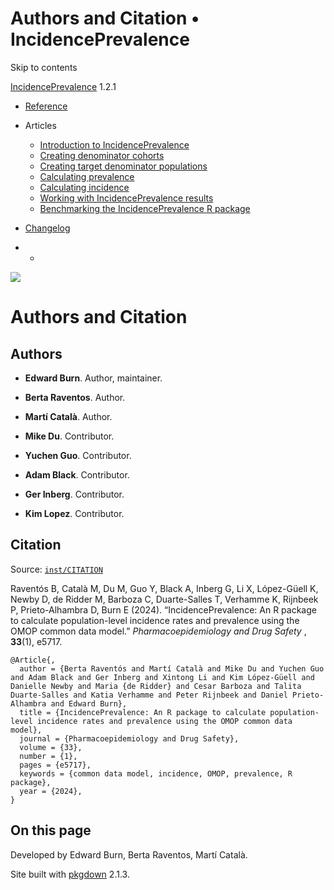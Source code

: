 # Authors and Citation • IncidencePrevalence

Skip to contents

[IncidencePrevalence](index.html) 1.2.1

  * [Reference](reference/index.html)
  * Articles
    * [Introduction to IncidencePrevalence](articles/a01_Introduction_to_IncidencePrevalence.html)
    * [Creating denominator cohorts](articles/a02_Creating_denominator_populations.html)
    * [Creating target denominator populations](articles/a03_Creating_target_denominator_populations.html)
    * [Calculating prevalence](articles/a04_Calculating_prevalence.html)
    * [Calculating incidence](articles/a05_Calculating_incidence.html)
    * [Working with IncidencePrevalence results](articles/a06_Working_with_IncidencePrevalence_Results.html)
    * [Benchmarking the IncidencePrevalence R package](articles/a07_benchmark.html)
  * [Changelog](news/index.html)


  *   * [](https://github.com/darwin-eu/IncidencePrevalence/)



![](logo.png)

# Authors and Citation

## Authors

  * **Edward Burn**. Author, maintainer. [](https://orcid.org/0000-0002-9286-1128)

  * **Berta Raventos**. Author. [](https://orcid.org/0000-0002-4668-2970)

  * **Martí Català**. Author. [](https://orcid.org/0000-0003-3308-9905)

  * **Mike Du**. Contributor. [](https://orcid.org/0000-0002-9517-8834)

  * **Yuchen Guo**. Contributor. [](https://orcid.org/0000-0002-0847-4855)

  * **Adam Black**. Contributor. [](https://orcid.org/0000-0001-5576-8701)

  * **Ger Inberg**. Contributor. [](https://orcid.org/0000-0001-8993-8748)

  * **Kim Lopez**. Contributor. [](https://orcid.org/0000-0002-8462-8668)




## Citation

Source: [`inst/CITATION`](https://github.com/darwin-eu/IncidencePrevalence/blob/v1.2.1/inst/CITATION)

Raventós B, Català M, Du M, Guo Y, Black A, Inberg G, Li X, López-Güell K, Newby D, de Ridder M, Barboza C, Duarte-Salles T, Verhamme K, Rijnbeek P, Prieto-Alhambra D, Burn E (2024). “IncidencePrevalence: An R package to calculate population-level incidence rates and prevalence using the OMOP common data model.” _Pharmacoepidemiology and Drug Safety_ , **33**(1), e5717. 
    
    
    @Article{,
      author = {Berta Raventós and Martí Català and Mike Du and Yuchen Guo and Adam Black and Ger Inberg and Xintong Li and Kim López-Güell and Danielle Newby and Maria {de Ridder} and Cesar Barboza and Talita Duarte-Salles and Katia Verhamme and Peter Rijnbeek and Daniel Prieto-Alhambra and Edward Burn},
      title = {IncidencePrevalence: An R package to calculate population-level incidence rates and prevalence using the OMOP common data model},
      journal = {Pharmacoepidemiology and Drug Safety},
      volume = {33},
      number = {1},
      pages = {e5717},
      keywords = {common data model, incidence, OMOP, prevalence, R package},
      year = {2024},
    }

## On this page

Developed by Edward Burn, Berta Raventos, Martí Català.

Site built with [pkgdown](https://pkgdown.r-lib.org/) 2.1.3.
